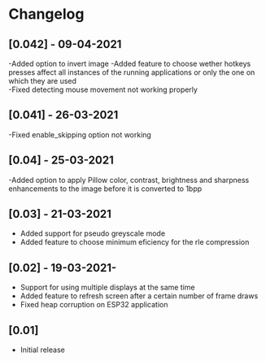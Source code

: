 # Changelog

## [0.042] - 09-04-2021
-Added option to invert image
-Added feature to choose wether hotkeys presses affect all instances of the running applications or only the one on which they are used  
-Fixed detecting mouse movement not working properly


## [0.041] - 26-03-2021
-Fixed enable_skipping option not working

## [0.04] - 25-03-2021
-Added option to apply Pillow color, contrast, brightness and sharpness enhancements to the image before it is converted to 1bpp

## [0.03] - 21-03-2021


- Added support for pseudo greyscale mode
- Added feature to choose minimum eficiency for the rle compression

## [0.02] - 19-03-2021-

- Support for using multiple displays at the same time
- Added feature to refresh screen after a certain number of frame draws
- Fixed heap corruption on ESP32 application 

## [0.01] 

- Initial release


